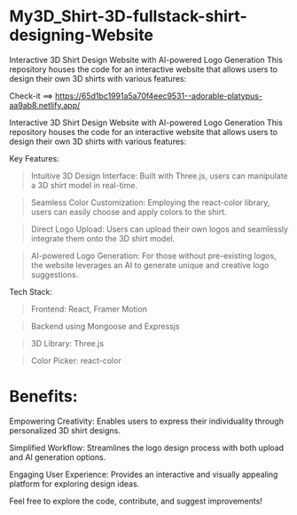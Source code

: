 # My3D_Shirt-3D-fullstack-shirt-designing-Website
Interactive 3D Shirt Design Website with AI-powered Logo Generation This repository houses the code for an interactive website that allows users to design their own 3D shirts with various features:

Check-it ==> https://65d1bc1991a5a70f4eec9531--adorable-platypus-aa9ab8.netlify.app/

Interactive 3D Shirt Design Website with AI-powered Logo Generation
This repository houses the code for an interactive website that allows users to design their own 3D shirts with various features:

Key Features:

> Intuitive 3D Design Interface: Built with Three.js, users can manipulate a 3D shirt model in real-time.

> Seamless Color Customization: Employing the react-color library, users can easily choose and apply colors to the shirt.

> Direct Logo Upload: Users can upload their own logos and seamlessly integrate them onto the 3D shirt model.

> AI-powered Logo Generation: For those without pre-existing logos, the website leverages an AI to generate unique and creative logo suggestions.

Tech Stack:

> Frontend: React, Framer Motion

> Backend using Mongoose and Expressjs

> 3D Library: Three.js

> Color Picker: react-color

# Benefits:

Empowering Creativity: Enables users to express their individuality through personalized 3D shirt designs.

Simplified Workflow: Streamlines the logo design process with both upload and AI generation options.

Engaging User Experience: Provides an interactive and visually appealing platform for exploring design ideas.

Feel free to explore the code, contribute, and suggest improvements!
